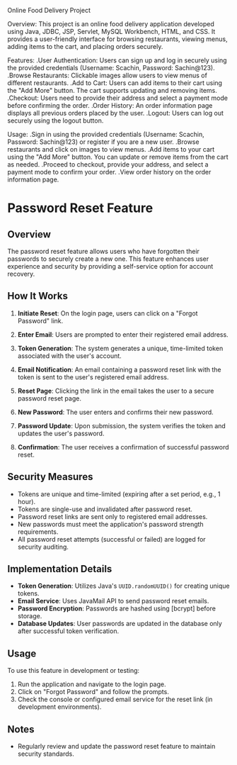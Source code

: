 Online Food Delivery Project

Overview:
This project is an online food delivery application developed using Java, JDBC, JSP, Servlet, MySQL Workbench, HTML, and CSS. It provides a user-friendly interface for browsing restaurants,
viewing menus, adding items to the cart, and placing orders securely.

Features:
.User Authentication: Users can sign up and log in securely using the provided credentials (Username: Scachin, Password: Sachin@123).
.Browse Restaurants: Clickable images allow users to view menus of different restaurants.
.Add to Cart: Users can add items to their cart using the "Add More" button. The cart supports updating and removing items.
.Checkout: Users need to provide their address and select a payment mode before confirming the order.
.Order History: An order information page displays all previous orders placed by the user.
.Logout: Users can log out securely using the logout button.

Usage:
.Sign in using the provided credentials (Username: Scachin, Password: Sachin@123) or register if you are a new user.
.Browse restaurants and click on images to view menus.
.Add items to your cart using the "Add More" button. You can update or remove items from the cart as needed.
.Proceed to checkout, provide your address, and select a payment mode to confirm your order.
.View order history on the order information page.

# Password Reset Feature

## Overview
The password reset feature allows users who have forgotten their passwords to securely create a new one. 
This feature enhances user experience and security by providing a self-service option for account recovery.

## How It Works

1. **Initiate Reset**: On the login page, users can click on a "Forgot Password" link.

2. **Enter Email**: Users are prompted to enter their registered email address.

3. **Token Generation**: The system generates a unique, time-limited token associated with the user's account.

4. **Email Notification**: An email containing a password reset link with the token is sent to the user's registered email address.

5. **Reset Page**: Clicking the link in the email takes the user to a secure password reset page.

6. **New Password**: The user enters and confirms their new password.

7. **Password Update**: Upon submission, the system verifies the token and updates the user's password.

8. **Confirmation**: The user receives a confirmation of successful password reset.

## Security Measures

- Tokens are unique and time-limited (expiring after a set period, e.g., 1 hour).
- Tokens are single-use and invalidated after password reset.
- Password reset links are sent only to registered email addresses.
- New passwords must meet the application's password strength requirements.
- All password reset attempts (successful or failed) are logged for security auditing.

## Implementation Details

- **Token Generation**: Utilizes Java's `UUID.randomUUID()` for creating unique tokens.
- **Email Service**: Uses JavaMail API to send password reset emails.
- **Password Encryption**: Passwords are hashed using [bcrypt] before storage.
- **Database Updates**: User passwords are updated in the database only after successful token verification.


## Usage

To use this feature in development or testing:

1. Run the application and navigate to the login page.
2. Click on "Forgot Password" and follow the prompts.
3. Check the console or configured email service for the reset link (in development environments).

## Notes

- Regularly review and update the password reset feature to maintain security standards.
